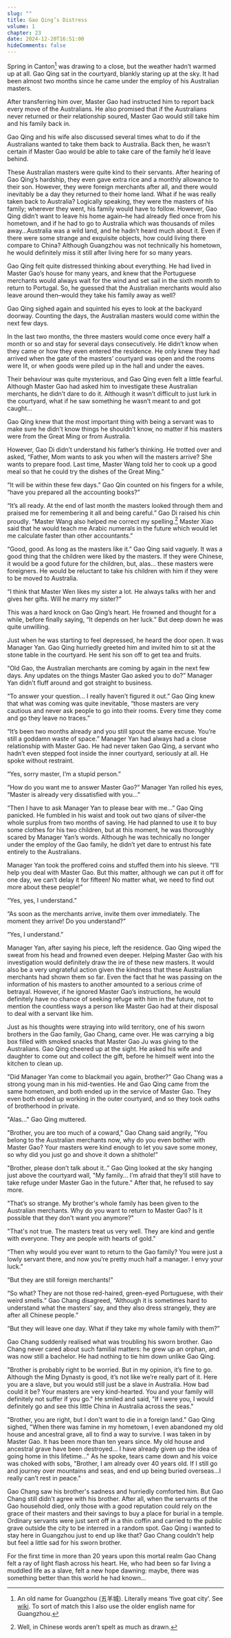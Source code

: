 ```yaml
---
slug: ""
title: Gao Qing’s Distress
volume: 1
chapter: 23
date: 2024-12-20T16:51:00
hideComments: false
---
```

Spring in Canton[^180] was drawing to a close, but the weather hadn’t warmed up at all. Gao Qing sat in the courtyard, blankly staring up at the sky. It had been almost two months since he came under the employ of his Australian masters.

After transferring him over, Master Gao had instructed him to report back every move of the Australians. He also promised that if the Australians never returned or their relationship soured, Master Gao would still take him and his family back in.

Gao Qing and his wife also discussed several times what to do if the Australians wanted to take them back to Australia. Back then, he wasn’t certain if Master Gao would be able to take care of the family he’d leave behind.

These Australian masters were quite kind to their servants. After hearing of Gao Qing’s hardship, they even gave extra rice and a monthly allowance to their son. However, they were foreign merchants after all, and there would inevitably be a day they returned to their home land. What if he was really taken back to Australia? Logically speaking, they were the masters of his family; wherever they went, his family would have to follow. However, Gao Qing didn’t want to leave his home again–he had already fled once from his hometown, and if he had to go to Australia which was thousands of miles away…Australia was a wild land, and he hadn’t heard much about it. Even if there were some strange and exquisite objects, how could living there compare to China? Although Guangzhou was not technically his hometown, he would definitely miss it still after living here for so many years.

Gao Qing felt quite distressed thinking about everything. He had lived in Master Gao’s house for many years, and knew that the Portuguese merchants would always wait for the wind and set sail in the sixth month to return to Portugal. So, he guessed that the Australian merchants would also leave around then–would they take his family away as well?

Gao Qing sighed again and squinted his eyes to look at the backyard doorway. Counting the days, the Australian masters would come within the next few days.

In the last two months, the three masters would come once every half a month or so and stay for several days consecutively. He didn’t know when they came or how they even entered the residence. He only knew they had arrived when the gate of the masters’ courtyard was open and the rooms were lit, or when goods were piled up in the hall and under the eaves.

Their behaviour was quite mysterious, and Gao Qing even felt a little fearful. Although Master Gao had asked him to investigate these Australian merchants, he didn’t dare to do it. Although it wasn’t difficult to just lurk in the courtyard, what if he saw something he wasn’t meant to and got caught…

Gao Qing knew that the most important thing with being a servant was to make sure he didn’t know things he shouldn’t know, no matter if his masters were from the Great Ming or from Australia.

However, Gao Di didn’t understand his father’s thinking. He trotted over and asked, “Father, Mom wants to ask you when will the masters arrive? She wants to prepare food. Last time, Master Wang told her to cook up a good meal so that he could try the dishes of the Great Ming.”

“It will be within these few days.” Gao Qin counted on his fingers for a while, “have you prepared all the accounting books?”

“It’s all ready. At the end of last month the masters looked through them and praised me for remembering it all and being careful.” Gao Di raised his chin proudly. “Master Wang also helped me correct my spelling.[^181] Master Xiao said that he would teach me Arabic numerals in the future which would let me calculate faster than other accountants.”

“Good, good. As long as the masters like it.” Gao Qing said vaguely.  It was a good thing that the children were liked by the masters. If they were Chinese, it would be a good future for the children, but, alas… these masters were foreigners. He would be reluctant to take his children with him if they were to be moved to Australia. 

“I think that Master Wen likes my sister a lot. He always talks with her and gives her gifts. Will he marry my sister?”

This was a hard knock on Gao Qing’s heart. He frowned and thought for a while, before finally saying, “It depends on her luck.” But deep down he was quite unwilling.

Just when he was starting to feel depressed, he heard the door open. It was Manager Yan. Gao Qing hurriedly greeted him and invited him to sit at the stone table in the courtyard. He sent his son off to get tea and fruits. 

“Old Gao, the Australian merchants are coming by again in the next few days. Any updates on the things Master Gao asked you to do?” Manager Yan didn’t fluff around and got straight to business.

“To answer your question… I really haven’t figured it out.” Gao Qing knew that what was coming was quite inevitable, “those masters are very cautious and never ask people to go into their rooms. Every time they come and go they leave no traces.”

“It’s been two months already and you still spout the same excuse. You’re still a goddamn waste of space.” Manager Yan had always had a close relationship with Master Gao. He had never taken Gao Qing, a servant who hadn’t even stepped foot inside the inner courtyard, seriously at all. He spoke without restraint.

“Yes, sorry master, I’m a stupid person.”

“How do you want me to answer Master Gao?” Manager Yan rolled his eyes, “Master is already very dissatisfied with you…”

“Then I have to ask Manager Yan to please bear with me…” Gao Qing panicked. He fumbled in his waist and took out two qians of silver–the whole surplus from two months of saving. He had planned to use it to buy some clothes for his two children, but at this moment, he was thoroughly scared by Manager Yan’s words. Although he was technically no longer under the employ of the Gao family, he didn’t yet dare to entrust his fate entirely to the Australians.

Manager Yan took the proffered coins and stuffed them into his sleeve. “I’ll help you deal with Master Gao. But this matter, although we can put it off for one day, we can’t delay it for fifteen\! No matter what, we need to find out more about these people\!”

“Yes, yes, I understand.”

“As soon as the merchants arrive, invite them over immediately. The moment they arrive\! Do you understand?”

“Yes, I understand.”

Manager Yan, after saying his piece, left the residence. Gao Qing wiped the sweat from his head and frowned even deeper. Helping Master Gao with his investigation would definitely draw the ire of these new masters. It would also be a very ungrateful action given the kindness that these Australian merchants had shown them so far. Even the fact that he was passing on the information of his masters to another amounted to a serious crime of betrayal. However, if he ignored Master Gao’s instructions, he would definitely have no chance of seeking refuge with him in the future, not to mention the countless ways a person like Master Gao had at their disposal to deal with a servant like him.

Just as his thoughts were straying into wild territory, one of his sworn brothers in the Gao family, Gao Chang, came over. He was carrying a big box filled with smoked snacks that Master Gao Ju was giving to the Australians. Gao Qing cheered up at the sight. He asked his wife and daughter to come out and collect the gift, before he himself went into the kitchen to clean up.

"Did Manager Yan come to blackmail you again, brother?" Gao Chang was a strong young man in his mid-twenties. He and Gao Qing came from the same hometown, and both ended up in the service of Master Gao. They even both ended up working in the outer courtyard, and so they took oaths of brotherhood in private.

"Alas..." Gao Qing muttered.

"Brother, you are too much of a coward," Gao Chang said angrily, "You belong to the Australian merchants now, why do you even bother with Master Gao? Your masters were kind enough to let you save some money, so why did you just go and shove it down a shithole\!”

"Brother, please don’t talk about it..” Gao Qing looked at the sky hanging just above the courtyard wall, "My family... I’m afraid that they’ll still have to take refuge under Master Gao in the future." After that, he refused to say more.

"That’s so strange. My brother's whole family has been given to the Australian merchants. Why do you want to return to Master Gao? Is it possible that they don't want you anymore?"

"That's not true. The masters treat us very well. They are kind and gentle with everyone. They are people with hearts of gold."

“Then why would you ever want to return to the Gao family? You were just a lowly servant there, and now you’re pretty much half a manager. I envy your luck.”

“But they are still foreign merchants\!”

“So what? They are not those red-haired, green-eyed Portuguese, with their weird smells.” Gao Chang disagreed, “Although it is sometimes hard to understand what the masters’ say, and they also dress strangely, they are after all Chinese people.”

“But they will leave one day. What if they take my whole family with them?”

Gao Chang suddenly realised what was troubling his sworn brother. Gao Chang never cared about such familial matters: he grew up an orphan, and was now still a bachelor. He had nothing to tie him down unlike Gao Qing.

"Brother is probably right to be worried. But in my opinion, it’s fine to go. Although the Ming Dynasty is good, it’s not like we’re really part of it. Here you are a slave, but you would still just be a slave in Australia. How bad could it be? Your masters are very kind-hearted. You and your family will definitely not suffer if you go." He smiled and said, "If I were you, I would definitely go and see this little China in Australia across the seas."

"Brother, you are right, but I don't want to die in a foreign land." Gao Qing sighed, "When there was famine in my hometown, I even abandoned my old house and ancestral grave, all to find a way to survive. I was taken in by Master Gao. It has been more than ten years since. My old house and ancestral grave have been destroyed... I have already given up the idea of going home in this lifetime..." As he spoke, tears came down and his voice was choked with sobs, "Brother, I am already over 40 years old. If I still go and journey over mountains and seas, and end up being buried overseas…I really can’t rest in peace."

Gao Chang saw his brother's sadness and hurriedly comforted him. But Gao Chang still didn't agree with his brother. After all, when the servants of the Gao household died, only those with a good reputation could rely on the grace of their masters and their savings to buy a place for burial in a temple. Ordinary servants were just sent off in a thin coffin and carried to the public grave outside the city to be interred in a random spot. Gao Qing i wanted to stay here in Guangzhou just to end up like that? Gao Chang couldn't help but feel a little sad for his sworn brother.

For the first time in more than 20 years upon this mortal realm Gao Chang felt a ray of light flash across his heart. He, who had been so far living a muddled life as a slave, felt a new hope dawning: maybe, there was something better than this world he had known…

[^180]:  An old name for Guangzhou (五羊城). Literally means ‘five goat city’. See [wiki](https://en.wikipedia.org/wiki/The_Legend_of_Five_Goats). To sort of match this I also use the older english name for Guangzhou.

[^181]:  Well, in Chinese words aren’t spelt as much as drawn.
